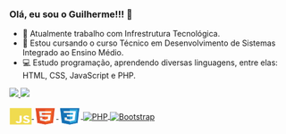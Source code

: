 ### Olá, eu sou o Guilherme!!! 👋

- 🔭 Atualmente trabalho com Infrestrutura Tecnológica.
- 🌱 Estou cursando o curso Técnico em Desenvolvimento de Sistemas Integrado ao Ensino Médio.
- 💻 Estudo programação, aprendendo diversas linguagens, entre elas: HTML, CSS, JavaScript e PHP.

<div>
  <a href="https://github.com/GuiASoares">
  <img height="180em" src="https://github-readme-stats.vercel.app/api?username=GuiASoares&show_icons=true&langs_count=16&theme=dracula&include_all_commits=true&count_private=true"/>
  <img height="180em" src="https://github-readme-stats.vercel.app/api/top-langs/?username=GuiASoares&layout=compact&theme=dracula"/>
</div>

<div style="display: inline_block"><br>
  <img align="center" alt="JavaScript" height="30" width="40" src="https://raw.githubusercontent.com/devicons/devicon/master/icons/javascript/javascript-plain.svg">
  <img align="center" alt="HTML" height="30" width="40" src="https://raw.githubusercontent.com/devicons/devicon/master/icons/html5/html5-original.svg">
  <img align="center" alt="CSS" height="30" width="40" src="https://raw.githubusercontent.com/devicons/devicon/master/icons/css3/css3-original.svg">
  <img align="center" alt="PHP" height="40" width="50" src="https://cdn.jsdelivr.net/gh/devicons/devicon/icons/php/php-original.svg">
  <img align="center" alt="Bootstrap" height="35" width="45" src="https://cdn.jsdelivr.net/gh/devicons/devicon/icons/bootstrap/bootstrap-original.svg" />
</div>
